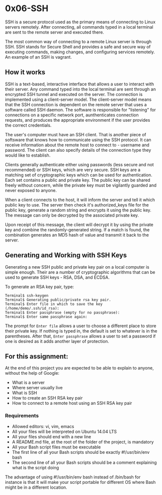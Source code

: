 # 0x06-SSH

SSH is a secure protocol used as the primary means of connecting to Linux servers remotely. After connecting, all commands typed in a local terminal are sent to the remote server and executed there.

The most common way of connecting to a remote Linux server is through SSH. SSH stands for Secure Shell and provides a safe and secure way of executing commands, making changes, and configuring services remotely. An example of an SSH is vagrant.

## How it works

SSH is a text-based, interactive interface that allows a user to interact with their server. Any command typed into the local terminal are sent through an encrypted SSH tunnel and executed on the server. The connection is implemented using a client-server model. The client-server model means that the SSH connection is dependent on the remote server that uses a software called SSH daemon. The software is responsible for "listening" for connections on a specific network port, aunthenticates connection requests, and produces the appropriate environment if the user provides the correct credentials.

The user's computer must have an SSH client. That is another piece of softsware that knows how to communicate using the SSH protocol. It can receive information about the remote host to connect to - username and password. The client can also specify details of the connection type they would like to establish.

Clients generally authenticate either using passwords (less secure and not recommended) or SSH keys, which are very secure. SSH keys are a matching set of cryptographic keys which can be used for authentication. Each set contains a public and private key. The public key can be shared freely without concern, while the private key must be vigilantly guarded and never exposed to anyone.

When a client connects to the host, it will inform the server and tell it which public key to use. The server then check it's authorized_keys file for the public key, generate a random string and encrypts it using the public key. The message can only be decrypted by the associated private key.

Upon receipt of this message, the client will decrypt it by using the private key and combine the randomly-generated string. If a match is found, the combination generates an MD5 hash of value and transmit it back to the server.

## Generating and Working with SSH Keys

Generating a new SSH public and private key pair on a local computer is simple enough. Their are a number of cryptographic algorithms that can be used to generate SSH keys - RSA, DSA, and ECDSA.

To generate an RSA key pair, type:
```
Terminal$ ssh-keygen
Terminal$ Generating public/private rsa key pair.
Terminal$ Enter file in which to save the key (/home/demo/.ssh/id_rsa):
Terminal$ Enter passphrase (empty for no passphrase):
Terminal$ Enter same passphrase again:
```

The prompt for `Enter file` allows a user to choose a different place to store their private key. If nothing is typed in, the default is set to whatever is in the parentheses. After that, `Enter passphrase` allows a user to set a password if one is desired as it adds another layer of protection.

## For this assignment:

At the end of this project you are expected to be able to explain to anyone, without the help of Google:

* What is a server
* Where server usually live
* What is SSH
* How to create an SSH RSA key pair
* How to connect to a remote host using an SSH RSA key pair

### Requirements

* Allowed editors: vi, vim, emacs
* All your files will be interpreted on Ubuntu 14.04 LTS
* All your files should end with a new line
* A README.md file, at the root of the folder of the project, is mandatory
* All your Bash script files must be executable
* The first line of all your Bash scripts should be exactly #!/usr/bin/env bash
* The second line of all your Bash scripts should be a comment explaining what is the script doing

The advantage of using #!/usr/bin/env bash instead of /bin/bash for instance is that it will make your script portable for different OS where Bash might be in a different location.

